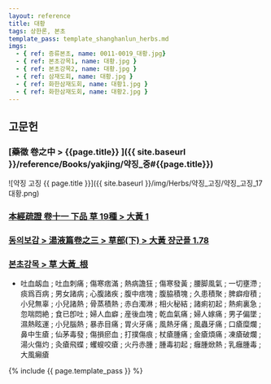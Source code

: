 ```yaml
---
layout: reference
title: 대황
tags: 상한론, 본초
template_pass: template_shanghanlun_herbs.md
imgs:
  - { ref: 증류본초, name: 0011-0019_대황.jpg}
  - { ref: 본초강목1, name: 대황.jpg }
  - { ref: 본초강목2, name: 대황.jpg }
  - { ref: 삼재도회, name: 대황.jpg }
  - { ref: 화한삼재도회, name: 대황1.jpg }
  - { ref: 화한삼재도회, name: 대황2.jpg }
---
```



## 고문헌

### [藥徵 卷之中 > {{page.title}} ]({{ site.baseurl }}/reference/Books/yakjing/약징_중#{{page.title}})

![약징 고징 {{ page.title }}]({{ site.baseurl }}/img/Herbs/약징_고징/약징_고징_17대황.png)

### [本經疏證 卷十一 下品 草 19種 > 大黃 1](https://mediclassics.kr/books/154/volume/11/#content_3)

### [동의보감 > 湯液篇卷之三 > 草部(下) >  大黃 쟝군플 1.78](https://mediclassics.kr/books/8/volume/22/#content_408)

### [본초강목 > 草	大黃_根]()

* 吐血衂血 ; 吐血刺痛 ; 傷寒痞滿 ; 熱病譫狂 ; 傷寒發黃 ; 腰脚風氣 ; 一切壅滯 ; 痰爲百病 ; 男女諸病 ; 心腹諸疾 ; 腹中痞塊 ; 腹脇積塊 ; 久患積聚 ; 脾癖疳積 ; 小兒無辜 ; 小兒諸熱 ; 骨蒸積熱 ; 赤白濁淋 ; 相火秘結 ; 諸痢初起 ; 熱痢裏急 ; 忽喘悶絶 ; 食已卽吐 ; 婦人血癖 ; 産後血塊 ; 乾血氣痛 ; 婦人嫁痛 ; 男子偏墜 ; 濕熱眩運 ; 小兒腦熱 ; 暴赤目痛 ; 胃火牙痛 ; 風熱牙痛 ; 風蟲牙痛 ; 口瘡糜爛 ; 鼻中生瘡 ; 仙茅毒發 ; 傷損瘀血 ; 打撲傷痕 ; 杖瘡腫痛 ; 金瘡煩痛 ; 凍瘡破爛 ; 湯火傷灼 ; 灸瘡飛蝶 ; 蠼螋咬瘡 ; 火丹赤腫 ; 腫毒初起 ; 癰腫焮熱 ; 乳癰腫毒 ; 大風癩瘡


{% include {{ page.template_pass }} %}
